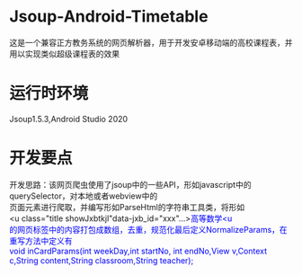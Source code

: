 # Jsoup-Android-Timetable
这是一个兼容正方教务系统的网页解析器，用于开发安卓移动端的高校课程表，并用以实现类似超级课程表的效果
# 运行时环境
Jsoup1.5.3,Android Studio 2020
# 开发要点
开发思路：该网页爬虫使用了jsoup中的一些API，形如javascript中的querySelector，对本地或者webview中的  
页面元素进行爬取，并编写形如ParseHtml的字符串工具类，将形如  
<u class="title showJxbtkjl"data-jxb_id="xxx"...><font color="blue">高等数学<u   
的网页标签中的内容打包成数组，去重，规范化最后定义NormalizeParams，在重写方法中定义有  
void inCardParams(int weekDay,int startNo, int endNo,View v,Context c,String content,String classroom,String teacher);
